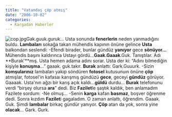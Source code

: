 ```yaml
---
title: "Vatandaş çöp atmış"
date: "2006-10-02"
categories: 
  - Kargadan Haberler
---
```


![cop.jpg](/uploads/2006/10/cop.kucukresim.jpg)Gak.guuk.guruk... Usta sonunda **********fenerlerin********** neden yanmadığını buldu. **Lambaları** sokağa takan mühendis kapının önüne gelince **Usta** balkondan seslendi: -Efendi birader, bunlar gündüz **yanıyor** gece **sönüyor...** Mühendis başını kaldırınca Ustayı gördü...**Gaak.Gaaak**.Guk. Tanıştılar. Adı **Burak'**mış. Usta hemen adama adını sorar. Usta der ki: “Adını bilmediğin kişiyle **konuşma**...” gaaak. guk.takır. **Burak** anlattı: Gark.Guuurk. -Sizin **komşularınız** lambaları yakıp söndüren **fotosel** kutusunuın önüne **çöp** atmışlar, fotosel'in kafasaı karışmış gündüzü **gece**, geceyi **gündüz** görüyor. Gaaaak. Usta'nın ağzı bir karış açık kaldı...**güldü** durdu... **Burak** telefonunu verdi “birşey olursa **ara**” dedi. Biz **Fazilet**le şaştık kaldık, ben anlamadım Fazilete sordum: -Ne olmuş... -Senin **karga** kafan **basmaz**, boşver öğrenme dedi. Sonra kızdım **Fazilet**i gagaladım. O zaman anlattı, öğrendim. Gaaak. Guk. Şimdi **lambalar** birkaç gündür yanıyor. **Çöp** atan da yok, sonra yine **olacak**... Gark. Gurk.
